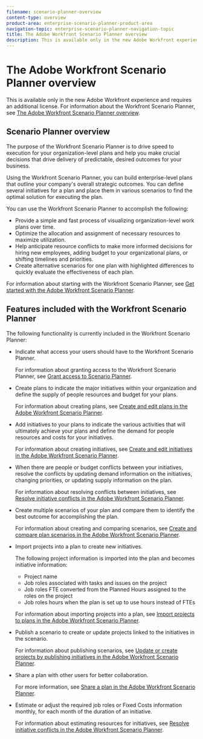```yaml
---
filename: scenario-planner-overview
content-type: overview
product-area: enterprise-scenario-planner-product-area
navigation-topic: enterprise-scenario-planner-navigation-topic
title: The Adobe Workfront Scenario Planner overview
description: This is available only in the new Adobe Workfront experience and requires an additional license. For information about the Workfront Scenario Planner, see The Adobe Workfront Scenario Planner overview.
---
```


# The Adobe Workfront Scenario Planner overview

This is available only in the new Adobe Workfront experience and requires an additional license. For information about the Workfront Scenario Planner, see [The Adobe Workfront Scenario Planner overview](#).

## Scenario Planner overview

The purpose of the Workfront Scenario Planner is to drive speed to execution for your organization-level plans and help you make crucial decisions that drive delivery of predictable, desired outcomes for your business.

Using the Workfront Scenario Planner, you can build enterprise-level plans that outline your company's overall strategic outcomes. You can define several initiatives for a plan and place them in various scenarios to find the optimal solution for executing the plan.

You can use the Workfront Scenario Planner to accomplish the following:

* Provide a simple and fast process of visualizing organization-level work plans over time.
* Optimize the allocation and assignment of necessary resources to maximize utilization.
* Help anticipate resource conflicts to make more informed decisions for hiring new employees, adding budget to your organizational plans, or shifting timelines and priorities.
* Create alternative scenarios for one plan with highlighted differences to quickly evaluate the effectiveness of each plan.

For information about starting with the Workfront Scenario Planner, see [Get started with the Adobe Workfront Scenario Planner](../scenario-planner/get-started-with-scenario-planning.md).

## Features included with the Workfront Scenario Planner

The following functionality is currently included in the Workfront Scenario Planner:

* Indicate what access your users should have to the Workfront Scenario Planner.

  For information about granting access to the Workfront Scenario Planner, see [Grant access to Scenario Planner](../administration-and-setup/add-users/configure-and-grant-access/grant-access-sp.md). 

* Create plans to indicate the major initiatives within your organization and define the supply of people resources and budget for your plans.

  For information about creating plans, see [Create and edit plans in the Adobe Workfront Scenario Planner](../scenario-planner/create-and-edit-plans.md). 

* Add initiatives to your plans to indicate the various activities that will ultimately achieve your plans and define the demand for people resources and costs for your initiatives.

  For information about creating initiatives, see [Create and edit initiatives in the Adobe Workfront Scenario Planner](../scenario-planner/create-and-edit-initiatives.md).

* When there are people or budget conflicts between your initiatives, resolve the conflicts by updating demand information on the initiatives, changing priorities, or updating supply information on the plan.

  For information about resolving conflicts between initiatives, see [Resolve initiative conflicts in the Adobe Workfront Scenario Planner](../scenario-planner/resolve-conflicts-in-sp.md).

* Create multiple scenarios of your plan and compare them to identify the best outcome for accomplishing the plan.

  For information about creating and comparing scenarios, see [Create and compare plan scenarios in the Adobe Workfront Scenario Planner](../scenario-planner/create-and-compare-scenarios-for-a-plan.md). 

* Import projects into a plan to create new initiatives.

  The following project information is imported into the plan and becomes initiative information:

  * Project name
  * Job roles associated with tasks and issues on the project
  * Job roles FTE converted from the Planned Hours assigned to the roles on the project
  * Job roles hours when the plan is set up to use hours instead of FTEs

  For information about importing projects into a plan, see [Import projects to plans in the Adobe Workfront Scenario Planner](../scenario-planner/import-projects-to-plans.md).

* Publish a scenario to create or update projects linked to the initiatives in the scenario.

  For information about publishing scenarios, see [Update or create projects by publishing initiatives in the Adobe Workfront Scenario Planner](../scenario-planner/publish-scenarios-update-projects.md).

* Share a plan with other users for better collaboration.

  For more information, see [Share a plan in the Adobe Workfront Scenario Planner](../scenario-planner/share-a-plan.md). 

* Estimate or adjust the required job roles or Fixed Costs information monthly, for each month of the duration of an initiative.

  For information about estimating resources for initiatives, see [Resolve initiative conflicts in the Adobe Workfront Scenario Planner](../scenario-planner/resolve-conflicts-in-sp.md).

<!--
Workfront Scenario Planner video overview For an overview of the Workfront Scenario Planner, watch the following video:
-->

